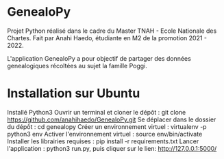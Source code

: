 # GenealoPy

Projet Python réalisé dans le cadre du Master TNAH - Ecole Nationale des Chartes. Fait par Anahi Haedo, étudiante en M2 de la promotion 2021 - 2022.

L'application GenealoPy a pour objectif de partager des données genealogiques récoltées au sujet la famille Poggi. 

# Installation sur Ubuntu

Installé Python3
Ouvrir un terminal et cloner le dépôt : git clone https://github.com/anahihaedo/GenealoPy.git
Se déplacer dans le dossier du dépôt : cd genealopy
Créer un environnement virtuel : virtualenv -p python3 env
Activer l'environnement virtuel : source env/bin/activate
Installer les librairies requises : pip install -r requirements.txt
Lancer l'application : python3 run.py, puis cliquer sur le lien: http://127.0.0.1:5000/


